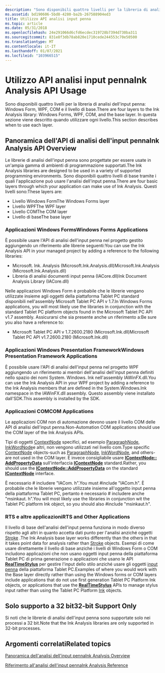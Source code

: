 ```yaml
---
description: "Sono disponibili quattro livelli per la libreria di analisi dell'input penna: Windows Form, WPF, COM e il livello di base. In questa sezione viene descritto quando utilizzare ogni livello."
ms.assetid: bd190606-5bd8-4280-ba2b-267588904ed3
title: Utilizzo API analisi input penna
ms.topic: article
ms.date: 05/31/2018
ms.openlocfilehash: 24e291066d6cfd6ecdec319728b7394d730ba311
ms.sourcegitcommit: 831e8f3db78ab820e1710cede244553c70e50500
ms.translationtype: MT
ms.contentlocale: it-IT
ms.lasthandoff: 01/07/2021
ms.locfileid: "103966515"
---
```

# <a name="ink-analysis-api-usage"></a><span data-ttu-id="4b4f9-104">Utilizzo API analisi input penna</span><span class="sxs-lookup"><span data-stu-id="4b4f9-104">Ink Analysis API Usage</span></span>

<span data-ttu-id="4b4f9-105">Sono disponibili quattro livelli per la libreria di analisi dell'input penna: Windows Form, WPF, COM e il livello di base.</span><span class="sxs-lookup"><span data-stu-id="4b4f9-105">There are four layers to the Ink Analysis library: Windows Forms, WPF, COM, and the base layer.</span></span> <span data-ttu-id="4b4f9-106">In questa sezione viene descritto quando utilizzare ogni livello.</span><span class="sxs-lookup"><span data-stu-id="4b4f9-106">This section describes when to use each layer.</span></span>

## <a name="ink-analysis-api-overview"></a><span data-ttu-id="4b4f9-107">Panoramica dell'API di analisi dell'input penna</span><span class="sxs-lookup"><span data-stu-id="4b4f9-107">Ink Analysis API Overview</span></span>

<span data-ttu-id="4b4f9-108">Le librerie di analisi dell'input penna sono progettate per essere usate in un'ampia gamma di ambienti di programmazione supportati.</span><span class="sxs-lookup"><span data-stu-id="4b4f9-108">The Ink Analysis libraries are designed to be used in a variety of supported programming environments.</span></span> <span data-ttu-id="4b4f9-109">Sono disponibili quattro livelli di base tramite i quali l'applicazione può usare l'analisi dell'input penna.</span><span class="sxs-lookup"><span data-stu-id="4b4f9-109">There are four basic layers through which your application can make use of Ink Analysis.</span></span> <span data-ttu-id="4b4f9-110">Questi livelli sono:</span><span class="sxs-lookup"><span data-stu-id="4b4f9-110">These layers are:</span></span>

-   <span data-ttu-id="4b4f9-111">Livello Windows Form</span><span class="sxs-lookup"><span data-stu-id="4b4f9-111">The Windows Forms layer</span></span>
-   <span data-ttu-id="4b4f9-112">Livello WPF</span><span class="sxs-lookup"><span data-stu-id="4b4f9-112">The WPF layer</span></span>
-   <span data-ttu-id="4b4f9-113">Livello COM</span><span class="sxs-lookup"><span data-stu-id="4b4f9-113">The COM layer</span></span>
-   <span data-ttu-id="4b4f9-114">Livello di base</span><span class="sxs-lookup"><span data-stu-id="4b4f9-114">The base layer</span></span>

### <a name="windows-forms-applications"></a><span data-ttu-id="4b4f9-115">Applicazioni Windows Forms</span><span class="sxs-lookup"><span data-stu-id="4b4f9-115">Windows Forms Applications</span></span>

<span data-ttu-id="4b4f9-116">È possibile usare l'API di analisi dell'input penna nel progetto gestito aggiungendo un riferimento alle librerie seguenti:</span><span class="sxs-lookup"><span data-stu-id="4b4f9-116">You can use the Ink Analysis API in your managed project by adding a reference to the following libraries:</span></span>

-   <span data-ttu-id="4b4f9-117">Microsoft. Ink. Analysis (Microsoft.Ink.Analysis.dll)</span><span class="sxs-lookup"><span data-stu-id="4b4f9-117">Microsoft.Ink.Analysis (Microsoft.Ink.Analysis.dll)</span></span>
-   <span data-ttu-id="4b4f9-118">Libreria di analisi documenti input penna (IACore.dll)</span><span class="sxs-lookup"><span data-stu-id="4b4f9-118">Ink Document Analysis Library (IACore.dll)</span></span>

<span data-ttu-id="4b4f9-119">Nelle applicazioni Windows Form è probabile che le librerie vengano utilizzate insieme agli oggetti della piattaforma Tablet PC standard disponibili nell'assembly Microsoft Tablet PC API v 1.7.</span><span class="sxs-lookup"><span data-stu-id="4b4f9-119">In Windows Forms applications, you will most likely use the libraries in conjunction with the standard Tablet PC platform objects found in the Microsoft Tablet PC API v1.7 assembly.</span></span> <span data-ttu-id="4b4f9-120">Assicurarsi che sia presente anche un riferimento a:</span><span class="sxs-lookup"><span data-stu-id="4b4f9-120">Be sure you also have a reference to:</span></span>

-   <span data-ttu-id="4b4f9-121">Microsoft Tablet PC API v 1.7.2600.2180 (Microsoft.Ink.dll)</span><span class="sxs-lookup"><span data-stu-id="4b4f9-121">Microsoft Tablet PC API v1.7.2600.2180 (Microsoft.Ink.dll)</span></span>

### <a name="windows-presentation-framework-applications"></a><span data-ttu-id="4b4f9-122">Applicazioni Windows Presentation Framework</span><span class="sxs-lookup"><span data-stu-id="4b4f9-122">Windows Presentation Framework Applications</span></span>

<span data-ttu-id="4b4f9-123">È possibile usare l'API di analisi dell'input penna nel progetto WPF aggiungendo un riferimento ai membri dell'analisi dell'input penna definiti nello spazio dei nomi System. Windows. Ink nell'assembly IAWinFX.dll.</span><span class="sxs-lookup"><span data-stu-id="4b4f9-123">You can use the Ink Analysis API in your WPF project by adding a reference to the Ink Analysis members that are defined in the System.Windows.Ink namespace in the IAWinFX.dll assembly.</span></span> <span data-ttu-id="4b4f9-124">Questo assembly viene installato dall'SDK.</span><span class="sxs-lookup"><span data-stu-id="4b4f9-124">This assembly is installed by the SDK.</span></span>

### <a name="com-applications"></a><span data-ttu-id="4b4f9-125">Applicazioni COM</span><span class="sxs-lookup"><span data-stu-id="4b4f9-125">COM Applications</span></span>

<span data-ttu-id="4b4f9-126">Le applicazioni COM non di automazione devono usare il livello COM delle API di analisi dell'input penna.</span><span class="sxs-lookup"><span data-stu-id="4b4f9-126">Non-Automation COM applications should use the COM layer of the Ink Analysis APIs.</span></span>

<span data-ttu-id="4b4f9-127">Tipi di oggetti [ContextNode](/previous-versions/ms551996(v=vs.100)) specifici, ad esempio [ParagraphNode](/previous-versions/ms580136(v=vs.100)), [InkWordNode](/previous-versions/ms580133(v=vs.100))e altri, non vengono utilizzati nel livello com.</span><span class="sxs-lookup"><span data-stu-id="4b4f9-127">Type specific [ContextNode](/previous-versions/ms551996(v=vs.100)) objects-such as [ParagraphNode](/previous-versions/ms580136(v=vs.100)), [InkWordNode](/previous-versions/ms580133(v=vs.100)), and others-are not used in the COM layer.</span></span> <span data-ttu-id="4b4f9-128">È invece consigliabile usare [**IContextNode:: AddPropertyData**](icontextnode-addpropertydata.md) sull'interfaccia [**IContextNode**](icontextnode.md) standard.</span><span class="sxs-lookup"><span data-stu-id="4b4f9-128">Rather, you should use the [**IContextNode::AddPropertyData**](icontextnode-addpropertydata.md) on the standard [**IContextNode**](icontextnode.md) interface.</span></span>

<span data-ttu-id="4b4f9-129">È necessario \# includere "IACom. h".</span><span class="sxs-lookup"><span data-stu-id="4b4f9-129">You must \#include "IACom.h".</span></span> <span data-ttu-id="4b4f9-130">È probabile che le librerie vengano utilizzate insieme all'oggetto input penna della piattaforma Tablet PC, pertanto è necessario \# includere anche "msinkaut. h".</span><span class="sxs-lookup"><span data-stu-id="4b4f9-130">You will most likely use the libraries in conjunction wit the Tablet PC platform Ink object, so you should also \#include "msinkaut.h".</span></span>

### <a name="rts-and-other-applications"></a><span data-ttu-id="4b4f9-131">RTS e altre applicazioni</span><span class="sxs-lookup"><span data-stu-id="4b4f9-131">RTS and Other Applications</span></span>

<span data-ttu-id="4b4f9-132">Il livello di base dell'analisi dell'input penna funziona in modo diverso rispetto agli altri in quanto accetta dati punto per l'analisi anziché oggetti [Stroke](/previous-versions/ms552692(v=vs.100)) .</span><span class="sxs-lookup"><span data-stu-id="4b4f9-132">The Ink Analysis base layer works differently than the others in that it takes point data for analysis rather than [Stroke](/previous-versions/ms552692(v=vs.100)) objects.</span></span> <span data-ttu-id="4b4f9-133">Esempi di come usare direttamente il livello di base anziché i livelli di Windows Form o COM includono applicazioni che non usano oggetti input penna della piattaforma Tablet PC di prima generazione o applicazioni che usano le API [**RealTimeStylus**](realtimestylus-class.md) per gestire l'input dello stilo anziché usare gli oggetti [input penna](/previous-versions/ms583670(v=vs.100)) della piattaforma Tablet PC.</span><span class="sxs-lookup"><span data-stu-id="4b4f9-133">Examples of where you would work with the Base layer directly rather than using the Windows forms or COM layers include applications that do not use first generation Tablet PC Platform Ink objects, or applications that use the [**RealTimeStylus**](realtimestylus-class.md) APIs to manage stylus input rather than using the Tablet PC Platform [Ink](/previous-versions/ms583670(v=vs.100)) objects.</span></span>

## <a name="32-bit-support-only"></a><span data-ttu-id="4b4f9-134">Solo supporto a 32 bit</span><span class="sxs-lookup"><span data-stu-id="4b4f9-134">32-bit Support Only</span></span>

<span data-ttu-id="4b4f9-135">Si noti che le librerie di analisi dell'input penna sono supportate solo nei processi a 32 bit.</span><span class="sxs-lookup"><span data-stu-id="4b4f9-135">Note that the Ink Analysis libraries are only supported in 32-bit processes.</span></span>

## <a name="related-topics"></a><span data-ttu-id="4b4f9-136">Argomenti correlati</span><span class="sxs-lookup"><span data-stu-id="4b4f9-136">Related topics</span></span>

<dl> <dt>

[<span data-ttu-id="4b4f9-137">Panoramica dell'analisi dell'input penna</span><span class="sxs-lookup"><span data-stu-id="4b4f9-137">Ink Analysis Overview</span></span>](ink-analysis-overview.md)
</dt> <dt>

[<span data-ttu-id="4b4f9-138">Riferimento all'analisi dell'input penna</span><span class="sxs-lookup"><span data-stu-id="4b4f9-138">Ink Analysis Reference</span></span>](ink-analysis-reference.md)
</dt> </dl>

 

 
